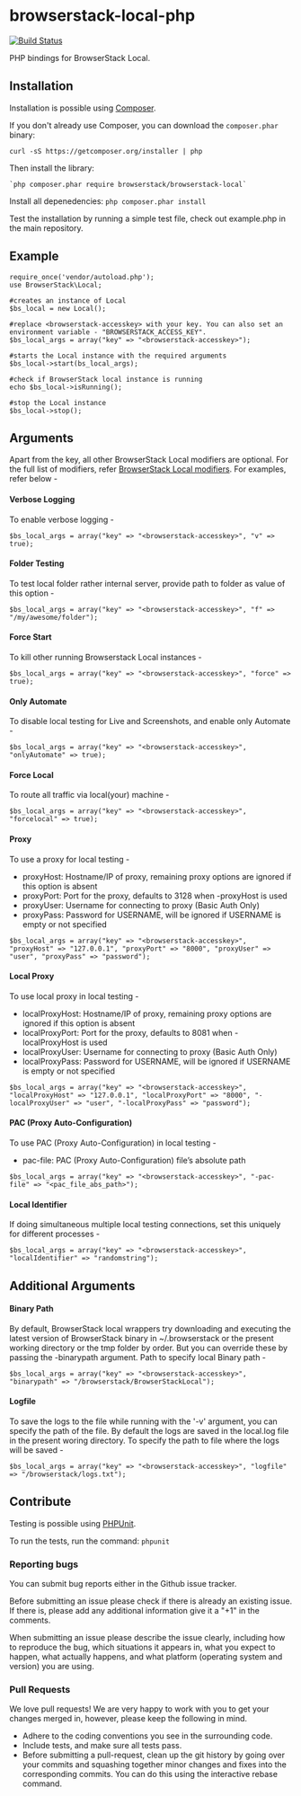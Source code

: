 # browserstack-local-php

[![Build Status](https://travis-ci.org/browserstack/browserstack-local-php.svg?branch=master)](https://travis-ci.org/browserstack/browserstack-local-php)

PHP bindings for BrowserStack Local.

## Installation

Installation is possible using [Composer](https://getcomposer.org/).

If you don't already use Composer, you can download the `composer.phar` binary:

    curl -sS https://getcomposer.org/installer | php

Then install the library:

    `php composer.phar require browserstack/browserstack-local`

Install all depenedencies:
    `php composer.phar install`

Test the installation by running a simple test file, check out example.php in the main repository. 

## Example

```
require_once('vendor/autoload.php');
use BrowserStack\Local;

#creates an instance of Local
$bs_local = new Local();

#replace <browserstack-accesskey> with your key. You can also set an environment variable - "BROWSERSTACK_ACCESS_KEY".
$bs_local_args = array("key" => "<browserstack-accesskey>");

#starts the Local instance with the required arguments
$bs_local->start(bs_local_args);

#check if BrowserStack local instance is running
echo $bs_local->isRunning();

#stop the Local instance
$bs_local->stop();

```

## Arguments

Apart from the key, all other BrowserStack Local modifiers are optional. For the full list of modifiers, refer [BrowserStack Local modifiers](https://www.browserstack.com/local-testing#modifiers). For examples, refer below -  

#### Verbose Logging
To enable verbose logging - 
```
$bs_local_args = array("key" => "<browserstack-accesskey>", "v" => true);
```

#### Folder Testing
To test local folder rather internal server, provide path to folder as value of this option - 
```
$bs_local_args = array("key" => "<browserstack-accesskey>", "f" => "/my/awesome/folder");
```

#### Force Start 
To kill other running Browserstack Local instances - 
```
$bs_local_args = array("key" => "<browserstack-accesskey>", "force" => true);
```

#### Only Automate
To disable local testing for Live and Screenshots, and enable only Automate - 
```
$bs_local_args = array("key" => "<browserstack-accesskey>", "onlyAutomate" => true);
```

#### Force Local
To route all traffic via local(your) machine - 
```
$bs_local_args = array("key" => "<browserstack-accesskey>", "forcelocal" => true);
```

#### Proxy
To use a proxy for local testing -  

* proxyHost: Hostname/IP of proxy, remaining proxy options are ignored if this option is absent
* proxyPort: Port for the proxy, defaults to 3128 when -proxyHost is used
* proxyUser: Username for connecting to proxy (Basic Auth Only)
* proxyPass: Password for USERNAME, will be ignored if USERNAME is empty or not specified

```
$bs_local_args = array("key" => "<browserstack-accesskey>", "proxyHost" => "127.0.0.1", "proxyPort" => "8000", "proxyUser" => "user", "proxyPass" => "password");
```

#### Local Proxy
To use local proxy in local testing -

* localProxyHost: Hostname/IP of proxy, remaining proxy options are ignored if this option is absent
* localProxyPort: Port for the proxy, defaults to 8081 when -localProxyHost is used
* localProxyUser: Username for connecting to proxy (Basic Auth Only)
* localProxyPass: Password for USERNAME, will be ignored if USERNAME is empty or not specified

```
$bs_local_args = array("key" => "<browserstack-accesskey>", "localProxyHost" => "127.0.0.1", "localProxyPort" => "8000", "-localProxyUser" => "user", "-localProxyPass" => "password");
```

#### PAC (Proxy Auto-Configuration)
To use PAC (Proxy Auto-Configuration) in local testing -

* pac-file: PAC (Proxy Auto-Configuration) file’s absolute path

```
$bs_local_args = array("key" => "<browserstack-accesskey>", "-pac-file" => "<pac_file_abs_path>");
```

#### Local Identifier
If doing simultaneous multiple local testing connections, set this uniquely for different processes - 
```
$bs_local_args = array("key" => "<browserstack-accesskey>", "localIdentifier" => "randomstring");
```

## Additional Arguments

#### Binary Path

By default, BrowserStack local wrappers try downloading and executing the latest version of BrowserStack binary in ~/.browserstack or the present working directory or the tmp folder by order. But you can override these by passing the -binarypath argument.
Path to specify local Binary path -
```
$bs_local_args = array("key" => "<browserstack-accesskey>", "binarypath" => "/browserstack/BrowserStackLocal");
```

#### Logfile
To save the logs to the file while running with the '-v' argument, you can specify the path of the file. By default the logs are saved in the local.log file in the present woring directory. 
To specify the path to file where the logs will be saved - 
```
$bs_local_args = array("key" => "<browserstack-accesskey>", "logfile" => "/browserstack/logs.txt");
```

## Contribute

Testing is possible using [PHPUnit](https://phpunit.de/).

To run the tests, run the command: `phpunit`

### Reporting bugs

You can submit bug reports either in the Github issue tracker.

Before submitting an issue please check if there is already an existing issue. If there is, please add any additional information give it a "+1" in the comments.

When submitting an issue please describe the issue clearly, including how to reproduce the bug, which situations it appears in, what you expect to happen, what actually happens, and what platform (operating system and version) you are using.

### Pull Requests

We love pull requests! We are very happy to work with you to get your changes merged in, however, please keep the following in mind.

* Adhere to the coding conventions you see in the surrounding code.
* Include tests, and make sure all tests pass.
* Before submitting a pull-request, clean up the git history by going over your commits and squashing together minor changes and fixes into the corresponding commits. You can do this using the interactive rebase command.

